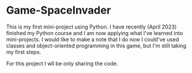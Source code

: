 # Game-SpaceInvader
This is my first mini-project using Python. I have recently (April 2023) finished my Python course and I am now applying what I've learned into mini-projects. I would like to make a note that I do now I could've used classes and object-oriented programming in this game, but I'm still taking my first steps.

For this project I wll be only sharing the code.
